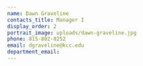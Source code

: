 ```yaml
---
name: Dawn Graveline
contacts_title: Manager I
display_order: 2
portrait_image: uploads/dawn-graveline.jpg
phone: 815-802-8252
email: dgraveline@kcc.edu
department_email:
---
```


